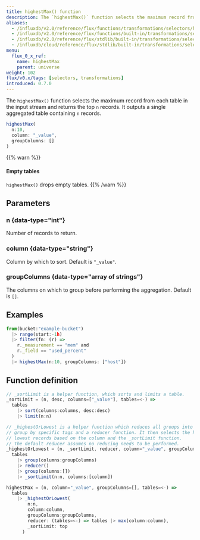 ```yaml
---
title: highestMax() function
description: The `highestMax()` function selects the maximum record from each table in the input stream and returns the top `n` records.
aliases:
  - /influxdb/v2.0/reference/flux/functions/transformations/selectors/highestmax
  - /influxdb/v2.0/reference/flux/functions/built-in/transformations/selectors/highestmax/
  - /influxdb/v2.0/reference/flux/stdlib/built-in/transformations/selectors/highestmax/
  - /influxdb/cloud/reference/flux/stdlib/built-in/transformations/selectors/highestmax/
menu:
  flux_0_x_ref:
    name: highestMax
    parent: universe
weight: 102
flux/v0.x/tags: [selectors, transformations]
introduced: 0.7.0
---
```


The `highestMax()` function selects the maximum record from each table in the input stream and returns the top `n` records.
It outputs a single aggregated table containing `n` records.

```js
highestMax(
  n:10,
  column: "_value",
  groupColumns: []
)
```

{{% warn %}}
#### Empty tables
`highestMax()` drops empty tables.
{{% /warn %}}

## Parameters

### n {data-type="int"}
Number of records to return.

### column {data-type="string"}
Column by which to sort.
Default is `"_value"`.

### groupColumns {data-type="array of strings"}
The columns on which to group before performing the aggregation.
Default is `[]`.

## Examples
```js
from(bucket:"example-bucket")
  |> range(start:-1h)
  |> filter(fn: (r) =>
    r._measurement == "mem" and
    r._field == "used_percent"
  )
  |> highestMax(n:10, groupColumns: ["host"])
```

## Function definition
```js
// _sortLimit is a helper function, which sorts and limits a table.
_sortLimit = (n, desc, columns=["_value"], tables=<-) =>
  tables
    |> sort(columns:columns, desc:desc)
    |> limit(n:n)

// _highestOrLowest is a helper function which reduces all groups into a single
// group by specific tags and a reducer function. It then selects the highest or
// lowest records based on the column and the _sortLimit function.
// The default reducer assumes no reducing needs to be performed.
_highestOrLowest = (n, _sortLimit, reducer, column="_value", groupColumns=[], tables=<-) =>
  tables
    |> group(columns:groupColumns)
    |> reducer()
    |> group(columns:[])
    |> _sortLimit(n:n, columns:[column])

highestMax = (n, column="_value", groupColumns=[], tables=<-) =>
  tables
    |> _highestOrLowest(
        n:n,
        column:column,
        groupColumns:groupColumns,
        reducer: (tables=<-) => tables |> max(column:column),
        _sortLimit: top
      )
```

